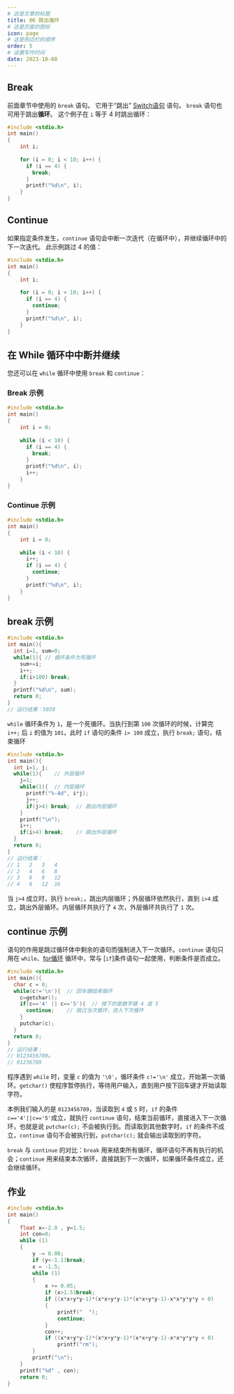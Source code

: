 ```yaml
---
# 这是文章的标题
title: 06 跳出循环
# 这是页面的图标
icon: page
# 这是侧边栏的顺序
order: 5
# 设置写作时间
date: 2023-10-08
---
```

## Break
前面章节中使用的 `break` 语句。 它用于“跳出” [Switch语句](03%20Switch语句.md) 语句。
`break` 语句也可用于跳出**循环**。
这个例子在 `i` 等于 4 时跳出循环：
```c
#include <stdio.h>
int main()
{
	int i;
	
	for (i = 0; i < 10; i++) {
	  if (i == 4) {
	    break;
	  }
	  printf("%d\n", i);
	}
}
```
## Continue
如果指定条件发生，`continue` 语句会中断一次迭代（在循环中），并继续循环中的下一次迭代。
此示例跳过 4 的值：
```c
#include <stdio.h>
int main()
{
	int i;
	
	for (i = 0; i < 10; i++) {
	  if (i == 4) {
	    continue;
	  }
	  printf("%d\n", i);
	}
}
```
## 在 While 循环中中断并继续
您还可以在 `while` 循环中使用 `break` 和 `continue`：
### Break 示例
```c
#include <stdio.h>
int main()
{
	int i = 0;
	
	while (i < 10) {
	  if (i == 4) {
	    break;
	  }
	  printf("%d\n", i);
	  i++;
	}
}
```
### Continue 示例

```c
#include <stdio.h>
int main()
{
	int i = 0;
	
	while (i < 10) {
	  i++;
	  if (i == 4) {
	    continue;
	  }
	  printf("%d\n", i);
	}
}
```
## break 示例

```c
#include <stdio.h>
int main(){
  int i=1, sum=0;
  while(1){ // 循环条件为死循环
    sum+=i;
    i++;
    if(i>100) break;
  }
  printf("%d\n", sum);
  return 0;
}
// 运行结果：5050
```

`while` 循环条件为 `1`，是一个死循环。当执行到第 `100` 次循环的时候，计算完 `i++;` 后 `i` 的值为 `101`，此时 `if` 语句的条件 `i> 100` 成立，执行 `break;` 语句，结束循环

```c
#include <stdio.h>
int main(){
  int i=1, j;
  while(1){    // 外层循环
    j=1;
    while(1){  // 内层循环
      printf("%-4d", i*j);
      j++;
      if(j>4) break;  // 跳出内层循环
    }
    printf("\n");
    i++;
    if(i>4) break;    // 跳出外层循环
  }
  return 0;
}
// 运行结果：
// 1   2   3   4
// 2   4   6   8
// 3   6   9   12
// 4   8   12  16
```

当 `j>4` 成立时，执行 `break;`，跳出内层循环；外层循环依然执行，直到 `i>4` 成立，跳出外层循环。内层循环共执行了 `4` 次，外层循环共执行了 `1` 次。

## continue 示例

语句的作用是跳过循环体中剩余的语句而强制进入下一次循环。`continue` 语句只用在 `while`、[for循环](04%20for循环.md) 循环中，常与 [`if`]条件语句一起使用，判断条件是否成立。

```c
#include <stdio.h>
int main(){
  char c = 0;
  while(c!='\n'){  // 回车键结束循环
    c=getchar();
    if(c=='4' || c=='5'){  // 按下的是数字键 4 或 5
      continue;    // 跳过当次循环，进入下次循环
    }
    putchar(c);
  }
  return 0;
}
// 运行结果：
// 0123456789↙
// 01236789
```

程序遇到 `while` 时，变量 `c` 的值为 `'\0'`，循环条件 `c!='\n'` 成立，开始第一次循环。`getchar()` 使程序暂停执行，等待用户输入，直到用户按下回车键才开始读取字符。

本例我们输入的是 `0123456789`，当读取到 `4` 或 `5` 时，`if` 的条件 `c=='4'||c=='5'`成立，就执行 `continue` 语句，结束当前循环，直接进入下一次循环，也就是说 `putchar(c);` 不会被执行到。而读取到其他数字时，`if` 的条件不成立，`continue` 语句不会被执行到，`putchar(c);` 就会输出读取到的字符。

`break` 与 `continue` 的对比：`break` 用来结束所有循环，循环语句不再有执行的机会；`continue` 用来结束本次循环，直接跳到下一次循环，如果循环条件成立，还会继续循环。
## 作业
```c
#include <stdio.h>
int main()
{
    float x=-2.0 , y=1.5;
    int con=0;
    while (1)
    {
        y -= 0.08;
        if (y<-1.1)break;
        x = -1.5;
        while (1)
        {
            x += 0.05;
            if (x>1.5)break;
            if ((x*x+y*y-1)*(x*x+y*y-1)*(x*x+y*y-1)-x*x*y*y*y > 0)
            {
                printf("  ");
                continue;
            }
            con++;
            if ((x*x+y*y-1)*(x*x+y*y-1)*(x*x+y*y-1)-x*x*y*y*y < 0)
                printf("rm");
        }
        printf("\n");
    }
    printf("%d" , con);
    return 0;
}
```